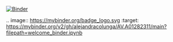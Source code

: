 [![Binder](https://mybinder.org/badge_logo.svg)](https://mybinder.org/v2/gh/alejandracolunga/AV.A01282311/main?filepath=welcome_binder.ipynb)

.. image:: https://mybinder.org/badge_logo.svg
 :target: https://mybinder.org/v2/gh/alejandracolunga/AV.A01282311/main?filepath=welcome_binder.ipynb
 
